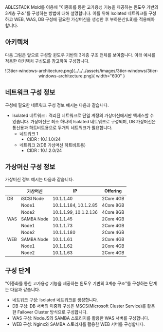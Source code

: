 ABLESTACK Mold를 이용해 "이중화를 통한 고가용성 기능을 제공하는 윈도우 기반의 3계층 구조"를 구성하는 방법에 대해 설명합니다. 이를 위해 Isolated 네트워크를 구성하고 WEB, WAS, DB 구성에 필요한 가상머신을 생성한 후 부하분산(LB)를 적용해아합니다.

## 아키텍처

다음 그림은 앞으로 구성할 윈도우 기반의 3계층 구조 전체를 보여줍니다. 아래 예시를 적용한 아키텍처 구성도를 참고하여 구성합니다.

<center>
![3tier-windows-architecture.png](../../../assets/images/3tier-windows/3tier-windows-architecture.png){ width="600" }
</center>


## 네트워크 구성 정보

구성에 필요한 네트워크 구성 정보 예시는 다음과 같습니다.

- Isolated 네트워크 : 격리된 네트워크로 단일 계정의 가상머신에서만 액세스할 수 있습니다. 가상머신은 최소 하나의 Isolated 네트워크로 구성되며, DB 가상머신은 통신용과 하트비트용으로 두개의 네트워크가 필요합니다.
    - 네트워크 1
        - CIDR : 10.1.1.0/24
    - 네트워크 2(DB 가상머신 하트비트용)
        - CIDR : 10.1.2.0/24

## 가상머신 구성 정보

가상머신 정보 예시는 다음과 같습니다.

|<center></center>|<center>가상머신</center>|<center>IP</center>|<center>Offering</center>|
|:---|:---|:---|:---|
|DB|iSCSI Node|10.1.1.40|2Core 4GB|
||Node1|10.1.1.184, 10.1.2.85|4Core 8GB|
||Node2|10.1.1.99, 10.1.2.136|4Core 8GB|
|WAS|SAMBA Node|10.1.1.45|2Core 4GB|
||Node1|10.1.1.73|2Core 4GB|
||Node2|10.1.1.180|2Core 4GB|
|WEB|SAMBA Node|10.1.1.61|2Core 4GB|
||Node1|10.1.1.62|2Core 4GB|
||Node2|10.1.1.63|2Core 4GB|

## 구성 단계

"이중화를 통한 고가용성 기능을 제공하는 윈도우 기반의 3계층 구조"를 구성하는 단계는 다음과 같습니다.

- 네트워크 구성: Isolated 네트워크를 생성합니다.
- DB 구성: DB 서버의 이중화 구성은 MSCS(Microsoft Cluster Service)를 활용한 Failover Cluster 방식으로 구성합니다.
- WAS 구성: NodeJS와 SAMBA 스토리지를 활용한 WAS 서버를 구성합니다.
- WEB 구성: Nginx와 SAMBA 스토리지를 활용한 WEB 서버를 구성합니다.
